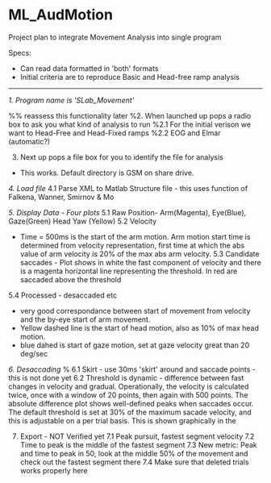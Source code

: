 ML_AudMotion
============
Project plan to integrate Movement Analysis into single program

Specs:
- Can read data formatted in 'both' formats
- Initial criteria are to reproduce Basic and Head-free ramp analysis

---
*1. Program name is 'SLab_Movement'*

%% reassess this functionality later
%2. When launched up pops a radio box to ask you what kind of analysis to run
%2.1 For the initial verison we want to Head-Free and Head-Fixed ramps
%2.2 EOG and Elmar (automatic?)

3. Next up pops a file box for you to identify the file for analysis
- This works. Default directory is GSM on share drive.

*4. Load file*
4.1 Parse XML to Matlab Structure file - this uses function of Falkena, Wanner, Smirnov & Mo

*5. Display Data - Four plots*
5.1 Raw Position- Arm(Magenta), Eye(Blue), Gaze(Green) Head Yaw (Yellow)
5.2 Velocity
* Time = 500ms is the start of the arm motion.
Arm motion start time is determined from velocity representation, first time at which the abs value of arm velocity is 20% of the max abs arm velocity.
5.3 Candidate saccades - Plot shows in white the fast component of velocity and there is a magenta horizontal line representing the threshold. In red are saccaded above the threshold

5.4 Processed - desaccaded etc
* very good correspondance between start of movement from velocity and the by-eye start of arm movement.
* Yellow dashed line is the start of head motion, also as 10% of max head motion.
* blue dahed is start of gaze motion, set at gaze velocity great than 20 deg/sec

*6. Desaccading*
% 6.1 Skirt - use 30ms 'skirt' around and saccade points - this is not done yet
6.2 Threshold is dynamic - difference between fast changes in velocity and gradual.
Operationally, the velocity is calculated twice, once with a window of 20 points, then again with 500 points. The absolute difference plot shows well-defined peaks when saccades occur. The default threshold is set at 30% of the maximum sacade velocity, and this is adjustable on a per trial basis. This is shown graphically in the  

7. Export - NOT Verified yet
7.1 Peak pursuit, fastest segment velocity
7.2 Time to peak is the middle of the fastest segment
7.3 New metric: Peak and time to peak in 50, look at the middle 50% of the movement and check out the fastest segment there
7.4 Make sure that deleted trials works properly here
